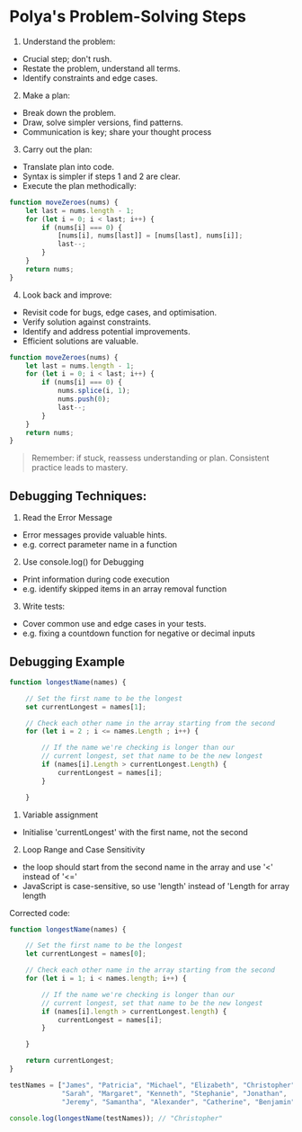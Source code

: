 # Polya's Problem-Solving Steps


1. Understand the problem:
* Crucial step; don't rush.
* Restate the problem, understand all terms.
* Identify constraints and edge cases.

2. Make a plan:
* Break down the problem.
* Draw, solve simpler versions, find patterns.
* Communication is key; share your thought process

3. Carry out the plan:
* Translate plan into code.
* Syntax is simpler if steps 1 and 2 are clear.
* Execute the plan methodically:

```javascript
function moveZeroes(nums) {
    let last = nums.length - 1;
    for (let i = 0; i < last; i++) {
        if (nums[i] === 0) {
            [nums[i], nums[last]] = [nums[last], nums[i]];
            last--;
        }
    }
    return nums;
}
```

4. Look back and improve:
* Revisit code for bugs, edge cases, and optimisation.
* Verify solution against constraints.
* Identify and address potential improvements.
* Efficient solutions are valuable.

```javascript
function moveZeroes(nums) {
    let last = nums.length - 1;
    for (let i = 0; i < last; i++) {
        if (nums[i] === 0) {
            nums.splice(i, 1);
            nums.push(0);
            last--;
        }
    }
    return nums;
}
```

> Remember: if stuck, reassess understanding or plan. Consistent practice leads to mastery.


## Debugging Techniques:

1. Read the Error Message
* Error messages provide valuable hints.
* e.g. correct parameter name in a function

2. Use console.log() for Debugging
* Print information during code execution
* e.g. identify skipped items in an array removal function

3. Write tests:
* Cover common use and edge cases in your tests.
* e.g. fixing a countdown function for negative or decimal inputs

## Debugging Example

```javascript
function longestName(names) {

    // Set the first name to be the longest
    set currentLongest = names[1];

    // Check each other name in the array starting from the second
    for (let i = 2 ; i <= names.Length ; i++) {

        // If the name we're checking is longer than our
        // current longest, set that name to be the new longest
        if (names[i].Length > currentLongest.Length) {
            currentLongest = names[i];
        }

    }
```
1. Variable assignment
* Initialise 'currentLongest' with the first name, not the second

2. Loop Range and Case Sensitivity
* the loop should start from the second name in the array and use '<' instead of '<='
* JavaScript is case-sensitive, so use 'length' instead of 'Length for array length

Corrected code:

```javascript
function longestName(names) {

    // Set the first name to be the longest
    let currentLongest = names[0];

    // Check each other name in the array starting from the second
    for (let i = 1; i < names.length; i++) {

        // If the name we're checking is longer than our
        // current longest, set that name to be the new longest
        if (names[i].length > currentLongest.length) {
            currentLongest = names[i];
        }

    }

    return currentLongest;
}

testNames = ["James", "Patricia", "Michael", "Elizabeth", "Christopher",
             "Sarah", "Margaret", "Kenneth", "Stephanie", "Jonathan",
             "Jeremy", "Samantha", "Alexander", "Catherine", "Benjamin"]

console.log(longestName(testNames)); // "Christopher"
```
